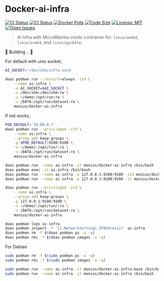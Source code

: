 # Docker-ai-infra

[![CI Status](https://github.com/AUTOM77/Docker-ai-infra/workflows/build/badge.svg)](https://github.com/AUTOM77/Docker-ai-infra/actions?query=workflow:build)
[![CI Status](https://github.com/AUTOM77/Docker-ai-infra/workflows/verify/badge.svg)](https://github.com/AUTOM77/Docker-ai-infra/actions?query=workflow:verify)
[![Docker Pulls](https://flat.badgen.net/docker/pulls/monius/docker-ai-infra)](https://hub.docker.com/r/monius/docker-ai-infra)
[![Code Size](https://img.shields.io/github/languages/code-size/AUTOM77/Docker-ai-infra)](https://github.com/AUTOM77/Docker-ai-infra)
[![License: MIT](https://img.shields.io/badge/License-MIT-blue.svg)](./LICENSE)
[![Open Issues](https://img.shields.io/github/issues/AUTOM77/Docker-ai-infra)](https://github.com/AUTOM77/Docker-ai-infra/issues)

> AI Infra with MicroMamba inside contrainer for: `linux/amd64`, `linux/arm64`, and `linux/ppc64le`;

🚧 Building .. 🚧

For default with unix socket,
```bash
AI_SOCKET='/dev/shm/infra.sock'

doas podman run --restart=always -itd \
    --name ai-infra \
    -e AI_SOCKET=$AI_SOCKET \
    -v /dev/shm:/dev/shm:rw \
    -v ~/demo:/opt/run:rw \
    -v /DATA:/opt/run/dataset:rw \
    monius/docker-ai-infra
```

If not works,
```bash
POD_DEFAULT='10.88.0.1'
doas podman run --privileged -itd \
    --name ai-infra \
    --group-add keep-groups \
    -p $POD_DEFAULT:9100:9100 \
    -v ~/demo/:/opt/run/:ro \
    -v /DATA:/opt/run/dataset:ro \
    monius/docker-ai-infra
```

```bash
doas podman run --name ai-infra -it monius/docker-ai-infra /bin/bash
doas podman exec -it ai-infra /bin/bash
doas podman run --name ai-infra -p 127.0.0.1:9100:9100 -itd monius/docker-ai-infra
doas podman run --name ai-infra -p 127.0.0.1:9100:9100 -it monius/docker-ai-infra /bin/bash

doas podman run --privileged -itd \
    --name ai-infra \
    --group-add keep-groups \
    -p 127.0.0.1:9100:9100 \
    -v ~/demo/:/opt/run/:ro \
    -v /DATA:/opt/run/dataset:ro \
    monius/docker-ai-infra

doas podman logs ai-infra
doas podman inspect -f '{{.NetworkSettings.IPAddress}}' ai-infra
doas podman rm -f $(doas podman ps -a -q)
doas podman rmi -f $(doas podman images -a -q)
```

For Debian
```bash
sudo podman rm -f $(sudo podman ps -a -q)
sudo podman rmi -f $(sudo podman images -a -q)

sudo podman run --name ai-infra -it monius/docker-ai-infra:base /bin/bash
sudo podman run --name ai-infra -it monius/docker-ai-infra /bin/bash
```
